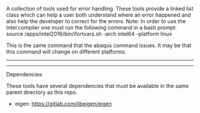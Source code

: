 A collection of tools used for error handling. These tools provide a linked 
list class which can help a user both understand where an error happened 
and also help the developer to correct for the errors.
Note: In order to use the Intel compiler one must run the following command 
in a bash prompt:
source /apps/intel2016/bin/ifortvars.sh -arch intel64 -platform linux

This is the same command that the abaqus command issues. It may be that 
this command will change on different platforms.

---

---

Dependencies: 

These tools have several dependencies that must be available in the same parent
directory as this repo. 

* eigen: https://gitlab.com/libeigen/eigen
